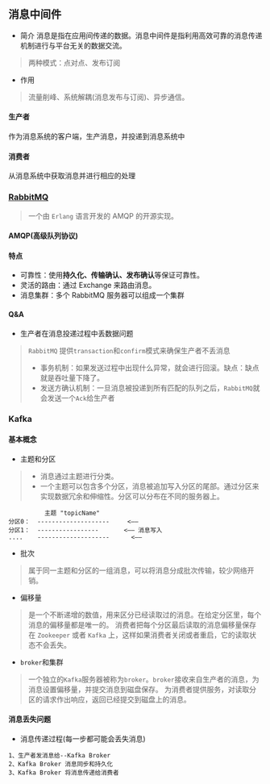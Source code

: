 ## 消息中间件
- 简介
消息是指在应用间传递的数据。消息中间件是指利用高效可靠的消息传递机制进行与平台无关的数据交流。
> 两种模式：点对点、发布订阅
- 作用
> 流量削峰、系统解耦(消息发布与订阅)、异步通信。
#### 生产者
作为消息系统的客户端，生产消息，并投递到消息系统中
#### 消费者
从消息系统中获取消息并进行相应的处理
### [RabbitMQ](http://rabbitmq.mr-ping.com/tutorials_with_python/[1]Hello_World.html)
> 一个由 `Erlang` 语言开发的 AMQP 的开源实现。
#### AMQP(高级队列协议)
#### 特点
- 可靠性：使用**持久化、传输确认、发布确认**等保证可靠性。
- 灵活的路由：通过 Exchange 来路由消息。
- 消息集群：多个 RabbitMQ 服务器可以组成一个集群
#### Q&A
- 生产者在消息投递过程中丢数据问题
> `RabbitMQ` 提供`transaction`和`confirm`模式来确保生产者不丢消息
> - 事务机制：如果发送过程中出现什么异常，就会进行回滚。缺点：缺点就是吞吐量下降了。
> - 发送方确认机制：一旦消息被投递到所有匹配的队列之后，`RabbitMQ`就会发送一个`Ack`给生产者

### Kafka
#### 基本概念
- 主题和分区
> - 消息通过主题进行分类。
> - 一个主题可以包含多个分区，消息被追加写入分区的尾部。通过分区来实现数据冗余和伸缩性。分区可以分布在不同的服务器上。
```text
          主题 "topicName"
分区0：  --------------------     <——
分区1：  -----------------       <—— 消息写入
....    --------------------      <——
```
- 批次
> 属于同一主题和分区的一组消息，可以将消息分成批次传输，较少网络开销。
- 偏移量
> 是一个不断递增的数值，用来区分已经读取过的消息。在给定分区里，每个消息的偏移量都是唯一的。
消费者把每个分区最后读取的消息偏移量保存在 `Zookeeper` 或者 `Kafka` 上，这样如果消费者关闭或者重启，它的读取状态不会丢失。
- `broker`和集群
> 一个独立的`Kafka`服务器被称为`broker`。`broker`接收来自生产者的消息，为消息设置偏移量，并提交消息到磁盘保存。
为消费者提供服务，对读取分区的请求作出响应，返回已经提交到磁盘上的消息。
#### 消息丢失问题
- 消息传递过程(每一步都可能会丢失消息)
```text
1、生产者发消息给--Kafka Broker
2、Kafka Broker 消息同步和持久化
3、Kafka Broker 将消息传递给消费者
```

